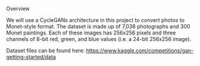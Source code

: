 Overview

We will use a CycleGANs architecture in this project to convert photos to Monet-style format. 
The dataset is made up of 7,038 photographs and 300 Monet paintings.
Each of these images has 256x256 pixels and three channels of 8-bit red, green, and blue values (i.e. a 24-bit 256x256 image).

Dataset files can be found here: https://www.kaggle.com/competitions/gan-getting-started/data
